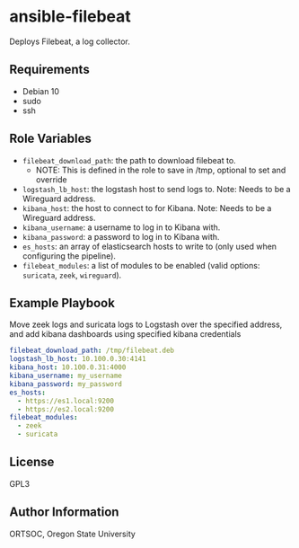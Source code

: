 ansible-filebeat
=========

Deploys Filebeat, a log collector.

Requirements
------------

- Debian 10
- sudo
- ssh

Role Variables
--------------
- `filebeat_download_path`: the path to download filebeat to.
  - NOTE: This is defined in the role to save in /tmp, optional to set and override
- `logstash_lb_host`: the logstash host to send logs to. Note: Needs to be a Wireguard address.
- `kibana_host`: the host to connect to for Kibana. Note: Needs to be a Wireguard address.
- `kibana_username`: a username to log in to Kibana with.
- `kibana_password`: a password to log in to Kibana with.
- `es_hosts`: an array of elasticsearch hosts to write to (only used when configuring the pipeline).
- `filebeat_modules`: a list of modules to be enabled (valid options: `suricata`, `zeek`, `wireguard`).

Example Playbook
----------------

Move zeek logs and suricata logs to Logstash over the specified address, and add kibana dashboards using specified kibana credentials

```yaml
filebeat_download_path: /tmp/filebeat.deb
logstash_lb_host: 10.100.0.30:4141
kibana_host: 10.100.0.31:4000
kibana_username: my_username
kibana_password: my_password
es_hosts:
  - https://es1.local:9200
  - https://es2.local:9200
filebeat_modules:
  - zeek
  - suricata
```
License
-------

GPL3

Author Information
------------------

ORTSOC, Oregon State University
